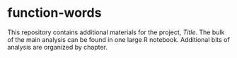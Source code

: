 # function-words

This repository contains additional materials for the project, _Title_. The bulk of the main analysis can be found in one large R notebook. Additional bits of analysis are organized by chapter.
